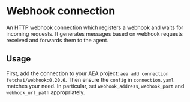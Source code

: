 # Webhook connection

An HTTP webhook connection which registers a webhook and waits for incoming requests. It generates messages based on webhook requests received and forwards them to the agent.

## Usage

First, add the connection to your AEA project: `aea add connection fetchai/webhook:0.20.6`. Then ensure the `config` in `connection.yaml` matches your need. In particular, set `webhook_address`, `webhook_port` and `webhook_url_path` appropriately.
